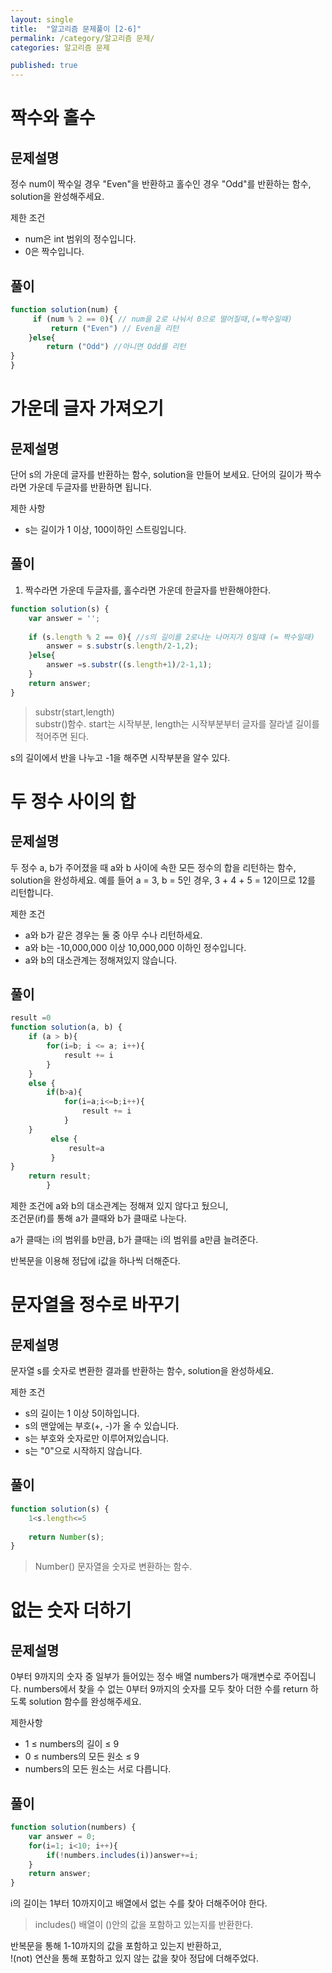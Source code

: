 ```yaml
---
layout: single
title:  "알고리즘 문제풀이 [2-6]"
permalink: /category/알고리즘 문제/
categories: 알고리즘 문제

published: true
---
```


# 짝수와 홀수

## 문제설명
정수 num이 짝수일 경우 "Even"을 반환하고 홀수인 경우 "Odd"를 반환하는 함수, solution을 완성해주세요.

제한 조건  
- num은 int 범위의 정수입니다.
- 0은 짝수입니다.

## 풀이

```js
function solution(num) { 
     if (num % 2 == 0){ // num을 2로 나눠서 0으로 떨어질때,(=짝수일때)
         return ("Even") // Even을 리턴
    }else{
        return ("Odd") //아니면 Odd를 리턴
}
}
```

# 가운데 글자 가져오기

## 문제설명
단어 s의 가운데 글자를 반환하는 함수, solution을 만들어 보세요. 단어의 길이가 짝수라면 가운데 두글자를 반환하면 됩니다.

제한 사항  
- s는 길이가 1 이상, 100이하인 스트링입니다.

## 풀이

1. 짝수라면 가운데 두글자를, 홀수라면 가운데 한글자를 반환해야한다.

```js
function solution(s) {
    var answer = '';
    
    if (s.length % 2 == 0){ //s의 길이를 2로나눈 나머지가 0일떄 (= 짝수일때)
        answer = s.substr(s.length/2-1,2);
    }else{
        answer =s.substr((s.length+1)/2-1,1);
    }
    return answer;
}
```
 
 >substr(start,length)  
 substr()함수. start는 시작부분,
 length는 시작부분부터 글자를 잘라낼 길이를 적어주면 된다.

s의 길이에서 반을 나누고 -1을 해주면 시작부분을 알수 있다.

# 두 정수 사이의 합

## 문제설명
두 정수 a, b가 주어졌을 때 a와 b 사이에 속한 모든 정수의 합을 리턴하는 함수, solution을 완성하세요.
예를 들어 a = 3, b = 5인 경우, 3 + 4 + 5 = 12이므로 12를 리턴합니다.

제한 조건  
- a와 b가 같은 경우는 둘 중 아무 수나 리턴하세요.
- a와 b는 -10,000,000 이상 10,000,000 이하인 정수입니다.
- a와 b의 대소관계는 정해져있지 않습니다.

## 풀이
```js 
result =0
function solution(a, b) {
    if (a > b){
        for(i=b; i <= a; i++){
            result += i
        }
    } 
    else {
        if(b>a){
            for(i=a;i<=b;i++){
                result += i
            }
    }
         else {
             result=a
         }
}
    return result;
        }        
```

제한 조건에 a와 b의 대소관계는 정해져 있지 않다고 뒀으니,  
조건문(if)를 통해 a가 클때와 b가 클때로 나눈다.

a가 클때는 i의 범위를 b만큼,
b가 클때는 i의 범위를 a만큼 늘려준다.

반복문을 이용해 정답에 i값을 하나씩 더해준다.

# 문자열을 정수로 바꾸기

## 문제설명
문자열 s를 숫자로 변환한 결과를 반환하는 함수, solution을 완성하세요.

제한 조건  
- s의 길이는 1 이상 5이하입니다.
- s의 맨앞에는 부호(+, -)가 올 수 있습니다.
- s는 부호와 숫자로만 이루어져있습니다.
- s는 "0"으로 시작하지 않습니다.

## 풀이

```js
function solution(s) {
    1<s.length<=5
   
    return Number(s);
}
```

> Number() 문자열을 숫자로 변환하는 함수.

# 없는 숫자 더하기

## 문제설명

0부터 9까지의 숫자 중 일부가 들어있는 정수 배열 numbers가 매개변수로 주어집니다. numbers에서 찾을 수 없는 0부터 9까지의 숫자를 모두 찾아 더한 수를 return 하도록 solution 함수를 완성해주세요.

제한사항  
- 1 ≤ numbers의 길이 ≤ 9
- 0 ≤ numbers의 모든 원소 ≤ 9
- numbers의 모든 원소는 서로 다릅니다.

## 풀이

```js
function solution(numbers) {
    var answer = 0;
    for(i=1; i<10; i++){
        if(!numbers.includes(i))answer+=i;
    }
    return answer;
}
```

i의 길이는 1부터 10까지이고 배열에서 없는 수를 찾아 더해주어야 한다.  

> includes() 배열이 ()안의 값을 포함하고 있는지를 반환한다.

반복문을 통해 1-10까지의 값을 포함하고 있는지 반환하고,  
!(not) 연산을 통해 포함하고 있지 않는 값을 찾아 정답에 더해주었다.
